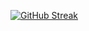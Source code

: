 [![GitHub Streak](https://streak-stats.demolab.com/?user=ZerozeroAndre&theme=dark)](https://git.io/streak-stats)
